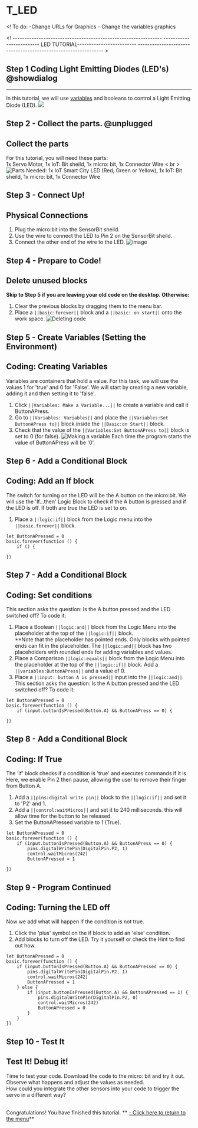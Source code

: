 # T_LED
<! To do:
    -Change URLs for Graphics
    - Change the variables graphics
>
<!  ---------------------------------------------------------------
    ------------------------- LED TUTORIAL-------------------------
    --------------------------------------------------------------- >

## Step 1 Coding Light Emitting Diodes (LED's) @showdialog
--------------------
In this tutorial, we will use [variables](https://launchschool.com/books/ruby/read/variables) and booleans to control a Light Emitting Diode (LED).
![](https://raw.githubusercontent.com/EarthEdSTEM/earthed-iot-programs-tutorials/master/Images/Earth%20Ed%20Horizontal%20Logo.png)



## Step 2 - Collect the parts. @unplugged
Collect the parts
-----------------
For this tutorial, you will need these parts: <br>
1x Servo Motor, 1x IoT: Bit sheild, 1x micro: bit, 1x Connector Wire < br > <br>
![Parts Needed: 1x IoT Smart City LED (Red, Green or Yellow), 1x IoT: Bit sheild, 1x micro: bit, 1x Connector Wire](https://raw.githubusercontent.com/EarthEdSTEM/IOT_Smart_City/main/Images/IoT_LED_Parts_List.svg)
<br>

## Step 3 - Connect Up!
Physical Connections
--------------------
1. Plug the micro:bit into the SensorBit sheild.
2. Use the wire to connect the LED to Pin 2 on the SensorBit sheild.
3. Connect the other end of the wire to the LED.
![image](https://raw.githubusercontent.com/EarthEdSTEM/IOT_Smart_City/main/Images/IoT_LED_Connections.svg)

## Step 4 - Prepare to Code!
Delete unused blocks
--------------------
**Skip to Step 5 if you are leaving your old code on the desktop. Otherwise:**
1. Clear the previous blocks by dragging them to the menu bar.
2. Place a ``||basic:forever||`` block and a ``||basic: on start||`` onto the work space.
![Deleting code](https://raw.githubusercontent.com/EarthEdSTEM/IOT_Smart_City/main/Images/Delete_code.png)

## Step 5 - Create Variables (Setting the Environment)
Coding: Creating Variables
--------------------------
Variables are containers that hold a value. For this task, we will use the values 1 for 'true' and 0 for 'False'.
We will start by creating a new variable, adding it and then setting it to 'false'.
1. Click ``||Variables: Make a Variable...||`` to create a variable and call it ButtonAPress.
2. Go to ``||Variables: Variables||`` and place the ``||Variables:Set ButtonAPress to||`` block inside the ``||Basic:on Start||`` block.
3. Check that the value of the ``||Variables:Set ButtonAPress to||`` block is set to 0 (for false).
![Making a variable](https://raw.githubusercontent.com/EarthEdSTEM/IOT_Smart_City/main/Images/Make_variable.jpg)
Each time the program starts the value of ButtonAPress will be '0'.

## Step 6 - Add a Conditional Block
Coding: Add an If block
-----------------------
The switch for turning on the LED will be the A button on the micro:bit. We will use the 'If...then' Logic Block to check if the A button is pressed and if the LED is off. If both are true the LED is set to on.
1. Place a ``||logic:if||`` block from the Logic menu into the ``||basic.forever||`` block.

```blocks
let ButtonAPressed = 0
basic.forever(function () {
    if () {
     
})
```

## Step 7 - Add a Conditional Block
Coding: Set conditions
----------------------
This section asks the question: Is the A button pressed and the LED switched off? To code it:
1. Place a Boolean ``||logic:and||`` block from the Logic Menu into the placeholder at the top of the ``||logic:if||`` block. <br>
**Note that the placeholder has pointed ends. Only blocks with pointed ends can fit in the placeholder. The ``||logic:and||`` block has two placeholders with rounded ends for adding variables and values.
2. Place a Comparison ``||logic:equals||`` block from the Logic Menu into the placeholder at the top of the ``||logic:if||`` block. Add a ``||variables:ButtonAPress||`` and a value of 0.
3. Place a ``||input: button A is pressed||`` input into the ``||logic:and||``.
This section asks the question: Is the A button pressed and the LED switched off? To code it:

```blocks
let ButtonAPressed = 0
basic.forever(function () {
    if (input.buttonIsPressed(Button.A) && ButtonAPress == 0) {
    
})
```

## Step 8 - Add a Conditional Block
Coding: If True
---------------
The 'if' block checks if a condition is 'true' and executes commands if it is. Here, we enable Pin 2 then pause, allowing the user to remove their finger from Button A.
1. Add a ``||pins:digital write pin||`` block to the ``||logic:if||`` and set it to 'P2' and 1.
2. Add a ``||control:waitMicros||`` and set it to 240 milliseconds. this will allow time for the button to be released.
3. Set the ButtonAPressed variable to 1 (True).

```blocks
let ButtonAPressed = 0
basic.forever(function () {
    if (input.buttonIsPressed(Button.A) && ButtonAPress == 0) {
        pins.digitalWritePin(DigitalPin.P2, 1)
        control.waitMicros(242)
        ButtonAPressed = 1
    
})
```
## Step 9 - Program Continued
Coding: Turning the LED off
---------------------------
Now we add what will happen if the condition is not true. 
1. Click the 'plus' symbol on the if block to add an 'else' condition.
2. Add blocks to turn off the LED. Try it yourself or check the Hint to find out how.

```blocks
let ButtonAPressed = 0
basic.forever(function () {
    if (input.buttonIsPressed(Button.A) && ButtonAPressed == 0) {
        pins.digitalWritePin(DigitalPin.P2, 1)
        control.waitMicros(242)
        ButtonAPressed = 1
    } else {
        if (input.buttonIsPressed(Button.A) && ButtonAPressed == 1) {
            pins.digitalWritePin(DigitalPin.P2, 0)
            control.waitMicros(242)
            ButtonAPressed = 0
        }
    }
})
```

## Step 10 - Test It
Test It! Debug it!
------------------
Time to test your code. Download the code to the micro: bit and try it out. Observe what happens and adjust the values as needed.<br>
How could you integrate the other sensors into your code to trigger the servo in a different way?<br><br>


Congratulations! You have finished this tutorial.
** [- Click here to return to the menu](/earthed-iot-programs-tutorials/README)**<br>


<script src="https://makecode.com/gh-pages-embed.js" > </script><script>makeCodeRender("{{ site.makecode.home_url }}", "{{ site.github.owner_name }}/{ { site.github.repository_name } } ");</script>

